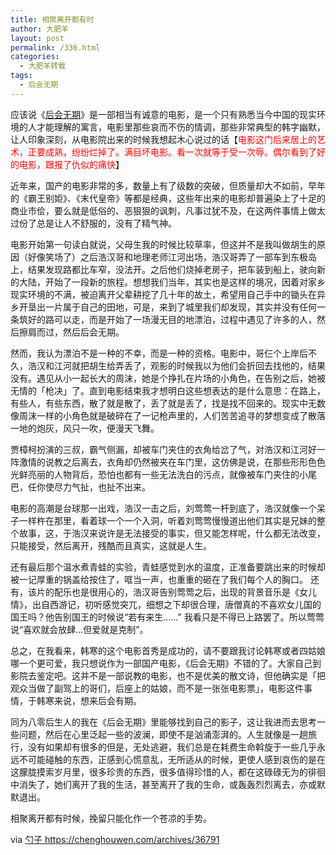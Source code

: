 ```yaml
---
title: 相聚离开都有时
author: 大肥羊
layout: post
permalink: /336.html
categories:
  - 大肥羊转载
tags:
  - 后会无期
---
```

应该说《<a href="http://movie.douban.com/subject/25805741" target="_blank">后会无期</a>》是一部相当有诚意的电影，是一个只有熟悉当今中国的现实环境的人才能理解的寓言，电影里那些哀而不伤的情调，那些非常典型的韩字幽默，让人印象深刻，从电影院出来的时候我想起木心说过的话【<span style = "color:red;">电影这门后来居上的艺术，正要成熟，纷纷烂掉了。满目坏电影。看一次就等于受一次辱。偶尔看到了好的电影，跟报了仇似的痛快</span>】  


近年来，国产的电影非常的多，数量上有了级数的突破，但质量却大不如前，早年的《霸王别姖》、《末代皇帝》等都是经典，这些年出来的电影却普遍染上了十足的商业市侩，要么就是低俗的、恶狠狠的讽刺，凡事过犹不及，在这两件事情上做太过份了总是让人不舒服的，没有了精气神。

电影开始第一句读白就说，父母生我的时候比较草率，但这并不是我叫做胡生的原因（好像笑场了）之后浩汉哥和地理老师江河出场，浩汉哥弄了一部车到东极岛上，结果发现路都比车窄，没法开。之后他们烧掉老房子，把车装到船上，驶向新的大陆，开始了一段新的旅程。想想我们当年，其实也是这样的境况，因着对家乡现实环境的不满，被迫离开父辈耕挖了几十年的故土，希望用自己手中的锄头在异乡开垦出一片属于自己的田地，可是，来到了城里我们却发现，其实并没有任何一条筑好的路可以走，而是开始了一场漫无目的地漂泊，过程中遇见了许多的人，然后擦肩而过，然后后会无期。

然而，我认为漂泊不是一种的不幸，而是一种的资格。电影中，哥仨个上岸后不久，浩汉和江河就把胡生给弄丢了，观影的时候我以为他们会折回去找他的，结果没有。遇见从小一起长大的周沫，她是个挣扎在片场的小角色，在告别之后，她被无情的「枪决」了。直到电影结束我才想明白这些想表达的是什么意思：在路上，有些人，有些东西，散了就是散了，丢了就是丢了，找是找不回来的。现实中无数像周沫一样的小角色就是破碎在了一记枪声里的，人们苦苦追寻的梦想变成了散落一地的炮灰，风只一吹，便漫天飞舞。

贾樟柯扮演的三叔，霸气侧漏，却被车门夹住的衣角给岔了气，对浩汉和江河好一阵激情的说教之后离去，衣角却仍然被夹在车门里，这仿佛是说，在那些形形色色光鲜亮丽的人物背后，恐怕也都有一些无法洗白的污点，就像被车门夹住的小尾巴，任你使尽力气扯，也扯不出来。

电影的高潮是台球那一出戏，浩汉一击之后，刘莺莺一杆到底了，浩汉就像一个呆子一样杵在那里，看着球一个一个入洞，听着刘莺莺慢慢道出他们其实是兄妹的整个故事，这，于浩汉来说许是无法接受的事实，但又能怎样呢，什么都无法改变，只能接受，然后离开，残酷而且真实，这就是人生。

还有最后那个温水煮青蛙的实验，青蛙感觉到水的温度，正准备要跳出来的时候却被一记厚重的锅盖给按住了，哐当一声，也重重的砸在了我们每个人的胸口。 还有，该片的配乐也是很用心的，浩汉哥告别莺莺之后，出现的背景音乐是《女儿情》，出自西游记，初听感觉突兀，细想之下却很合理，唐僧真的不喜欢女儿国的国王吗？他告别国王的时候说“若有来生……” 我看只是不得已上路罢了。所以莺莺说“喜欢就会放肆…但爱就是克制”。

总之，在我看来，韩寒的这个电影首秀是成功的，请不要跟我讨论韩寒或者四姑娘哪一个更可爱，我只想说作为一部国产电影，《后会无期》不错的了。大家自己到影院去鉴定吧。这并不是一部说教的电影，也不是优美的散文诗，但他确实是「把观众当做了副驾上的哥们，后座上的姑娘，而不是一张张电影票」，电影这件事情，于韩寒来说，想来后会有期。

同为八零后生人的我在《后会无期》里能够找到自己的影子，这让我进而去思考一些问题，然后在心里泛起一些的波澜，即使不是汹涌澎湃的。人生就像是一趟旅行，没有如果却有很多的但是，无处逃避，我们总是在耗费生命斡旋于一些几乎永远不可能碰触的东西，正感到心慌意乱，无所适从的时候，更使人感到哀伤的是在这朦胧摸索岁月里，很多珍贵的东西，很多值得珍惜的人，都在这碌碌无为的徘徊中消失了，她们离开了我的生活，甚至离开了我的生命，或轰轰烈烈离去，亦或默默退出。

相聚离开都有时候，挽留只能化作一个苍凉的手势。

via <a href="https://chenghouwen.com/archives/36791" target="_blank">勺子 https://chenghouwen.com/archives/36791</a>